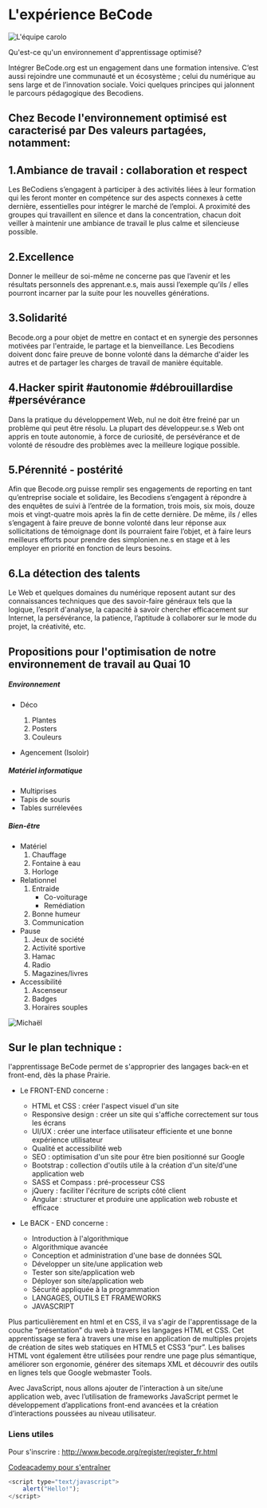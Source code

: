 # L'expérience BeCode

![L'équipe carolo](https://scontent.fbru3-1.fna.fbcdn.net/v/t31.0-8/21688181_583339048681298_1362532787281484538_o.jpg?oh=903cec79894015fc2855a8e15e83b876&oe=5AE2D198)

Qu'est-ce qu'un environnement d'apprentissage optimisé?

Intégrer BeCode.org est un engagement dans une formation intensive. C’est aussi rejoindre
une communauté et un écosystème ; celui du numérique au sens large et de l’innovation
sociale. Voici quelques principes qui jalonnent le parcours pédagogique des
Becodiens.

## Chez Becode l'environnement optimisé est caracterisé par Des valeurs partagées, notamment: ##

## 1.Ambiance de travail : collaboration et respect ##

Les BeCodiens s’engagent à participer à des activités liées à leur formation qui les
feront monter en compétence sur des aspects connexes à cette dernière, essentielles pour
intégrer le marché de l’emploi.
A proximité des groupes qui travaillent en silence et dans la concentration, chacun doit
veiller à maintenir une ambiance de travail le plus calme et silencieuse possible.

## 2.Excellence ##

Donner le meilleur de soi-même ne concerne pas que l’avenir et les résultats personnels des
apprenant.e.s, mais aussi l’exemple qu’ils / elles pourront incarner par la suite pour les
nouvelles générations.

## 3.Solidarité ##

Becode.org a pour objet de mettre en contact et en synergie des personnes motivées par
l'entraide, le partage et la bienveillance. Les Becodiens doivent donc faire preuve de
bonne volonté dans la démarche d'aider les autres et de partager les charges de travail de
manière équitable.

## 4.Hacker spirit #autonomie #débrouillardise #persévérance ##

Dans la pratique du développement Web, nul ne doit être freiné par un problème qui peut
être résolu. La plupart des développeur.se.s Web ont appris en toute autonomie, à force de curiosité, de
persévérance et de volonté de résoudre des problèmes avec la meilleure logique possible.

## 5.Pérennité - postérité ##

Afin que Becode.org puisse remplir ses engagements de reporting en tant qu’entreprise
sociale et solidaire, les Becodiens s’engagent à répondre à des enquêtes de suivi à
l’entrée de la formation, trois mois, six mois, douze mois et vingt-quatre mois après la fin de
cette dernière.
De même, ils / elles s’engagent à faire preuve de bonne volonté dans leur réponse aux
sollicitations de témoignage dont ils pourraient faire l’objet, et à faire leurs meilleurs efforts
pour prendre des simplonien.ne.s en stage et à les employer en priorité en fonction de leurs
besoins.

## 6.La détection des talents ##

Le Web et quelques domaines du numérique reposent autant sur des connaissances
techniques que des savoir-faire généraux tels que la logique, l’esprit d'analyse, la capacité à
savoir chercher efficacement sur Internet, la persévérance, la patience, l’aptitude à
collaborer sur le mode du projet, la créativité, etc.


## Propositions pour l'optimisation de notre environnement de travail au Quai 10 ##

##### Environnement #####
* Déco
    1. Plantes
    1. Posters
    1. Couleurs

* Agencement (Isoloir)

##### Matériel informatique #####
* Multiprises
* Tapis de souris
* Tables surrélevées

##### Bien-être #####
* Matériel
  1. Chauffage
  1. Fontaine à eau
  1. Horloge
* Relationnel
  1. Entraide
      * Co-voiturage
      * Remédiation
  1. Bonne humeur
  1. Communication
* Pause
  1. Jeux de société
  1. Activité sportive
  1. Hamac
  1. Radio
  1. Magazines/livres
* Accessibilité
   1. Ascenseur
   1. Badges
   1. Horaires souples

![Michaël](https://media.giphy.com/media/o0vwzuFwCGAFO/giphy.gif)

## Sur le plan technique : ##

l'apprentissage BeCode permet de s'approprier des langages back-en et front-end, dès la phase Prairie.


* Le FRONT-END concerne :
  * HTML et CSS : créer l'aspect visuel d'un site
  * Responsive design : créer un site qui s'affiche correctement sur tous les écrans
  * UI/UX : créer une interface utilisateur efficiente et une bonne expérience utilisateur
  * Qualité et accessibilité web
  * SEO : optimisation d'un site pour être bien positionné sur Google
  * Bootstrap : collection d'outils utile à la création d'un site/d'une application web
  * SASS et Compass : pré-processeur CSS
  * jQuery : faciliter l'écriture de scripts côté client
  * Angular : structurer et produire une application web robuste et efficace

* Le BACK - END concerne :
  * Introduction à l'algorithmique
  * Algorithmique avancée
  * Conception et administration d'une base de données SQL
  * Développer un site/une application web
  * Tester son site/application web
  * Déployer son site/application web
  * Sécurité appliquée à la programmation
  * LANGAGES, OUTILS ET FRAMEWORKS
  * JAVASCRIPT

Plus particulièrement en html et en CSS, il va s'agir de l'apprentissage de la couche “présentation” du web à travers les langages HTML et CSS.
Cet apprentissage se fera à travers une mise en application de multiples projets de création de sites web statiques en HTML5 et CSS3 “pur”.
Les balises HTML vont également être utilisées pour rendre une page plus sémantique, améliorer son ergonomie, générer des sitemaps XML et découvrir des outils en lignes tels que Google webmaster Tools.

Avec JavaScript, nous allons ajouter de l'interaction à un site/une application web, avec l’utilisation de frameworks JavaScript permet le développement d’applications front-end
avancées et la création d’interactions poussées au niveau utilisateur.


### Liens utiles ###

Pour s'inscrire : <http://www.becode.org/register/register_fr.html>

[Codeacademy pour s'entraîner](https://www.codecademy.com/fr)


```javascript
<script type="text/javascript">
    alert("Hello!");
</script>
```
